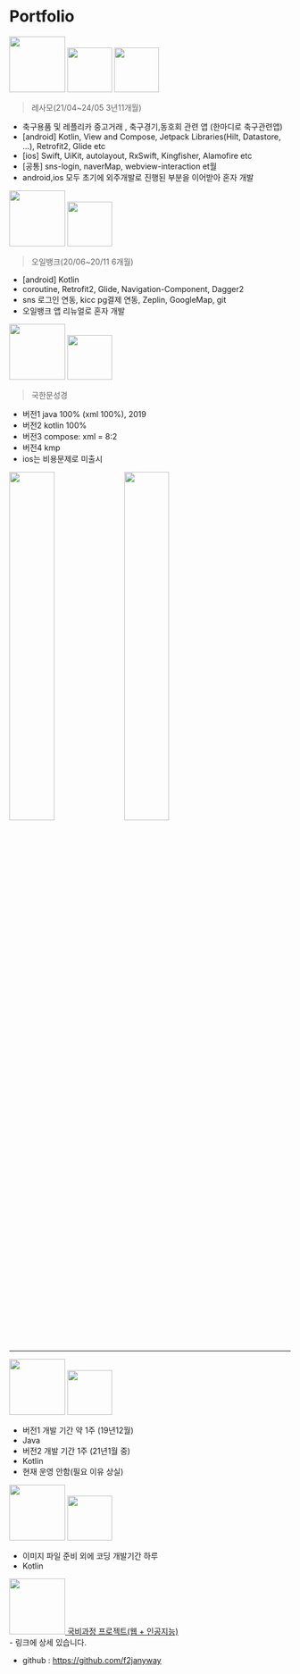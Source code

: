# Portfolio


<img src="https://play-lh.googleusercontent.com/ljG2ejI0uQ1moniIniX8nnDQOKPyab28u484RxpByrGhsli2jLwBeCJLMF6ymeD7IfE=w480-h960-rw" width="100"/>
<a href="https://play.google.com/store/apps/details?id=brace.formation">
<img src="https://upload.wikimedia.org/wikipedia/commons/7/78/Google_Play_Store_badge_EN.svg" width="80" /></a>
<a href="https://apps.apple.com/kr/app/%EB%A0%88%EC%82%AC%EB%AA%A8-%EC%B6%95%EA%B5%AC-%EC%BB%A4%EB%AE%A4%EB%8B%88%ED%8B%B0/id1609044236"><img src="https://upload.wikimedia.org/wikipedia/commons/thumb/3/3c/Download_on_the_App_Store_Badge.svg/2560px-Download_on_the_App_Store_Badge.svg.png" width="80" /></a>

>레사모(21/04~24/05 3년11개월)
- 축구용품 및 레플리카 중고거래 , 축구경기,동호회 관련 앱 (한마디로 축구관련앱)
- [android] Kotlin, View and Compose, Jetpack Libraries(Hilt, Datastore, ...), Retrofit2, Glide etc
- [ios] Swift, UiKit, autolayout, RxSwift, Kingfisher, Alamofire etc
- [공통] sns-login, naverMap, webview-interaction et월
- android,ios 모두 초기에 외주개발로 진행된 부분을 이어받아 혼자 개발



<img src="https://user-images.githubusercontent.com/55625423/106105029-a6fc5a00-6186-11eb-96ec-ab05c9881e5a.png" width="100"/>
<a href="https://play.google.com/store/apps/details?id=com.hyundaioilbank.android&hl=ko">
<img src="https://upload.wikimedia.org/wikipedia/commons/7/78/Google_Play_Store_badge_EN.svg" width="80" /></a>

>오일뱅크(20/06~20/11 6개월)
- [android] Kotlin
- coroutine, Retrofit2, Glide, Navigation-Component, Dagger2
- sns 로그인 연동, kicc pg결제 연동,  Zeplin, GoogleMap, git
- 오일뱅크 앱 리뉴얼로 혼자 개발

<img src="https://play-lh.googleusercontent.com/-koQ-dvM6pATFdkwqWhLufc9b5NCI9VqRaHODlLqFCX7vCWdm45D3ZSfAgn_aU8c9Q=w480-h960-rw" width="100"/>
<a href="https://play.google.com/store/apps/details?id=com.box.bible&hl=ko">
<img src="https://upload.wikimedia.org/wikipedia/commons/7/78/Google_Play_Store_badge_EN.svg" width="80" /></a>

>국한문성경
- 버전1 java 100% (xml 100%), 2019
- 버전2 kotlin 100% 
- 버전3 compose: xml = 8:2
- 버전4 kmp
- ios는 비용문제로 미출시

<!-- <img src="https://github.com/user-attachments/assets/83a4384a-f579-4aec-8234-7bca27c949e9" width="40%" />
<img src="https://github.com/user-attachments/assets/f459f4b4-a3a7-421e-9cd7-fed0e8702f8b" width="40%" /> -->

<img src="/gif/bible_android.gif" width="40%" />
<img src="/gif/bible_ios.gif" width="40%" />

___

<img src="https://user-images.githubusercontent.com/55625423/106109559-08272c00-618d-11eb-8e73-561e76845eff.png" width="100"/>
<a href="https://play.google.com/store/apps/details?id=com.box.firecast">
<img src="https://upload.wikimedia.org/wikipedia/commons/7/78/Google_Play_Store_badge_EN.svg" width="80" /></a>

- 버전1 개발 기간 약 1주 (19년12월)
- Java
- 버전2 개발 기간 1주 (21년1월 중)
- Kotlin
- 현재 운영 안함(필요 이유 상실)
  

<img src="https://user-images.githubusercontent.com/55625423/106109185-8fc06b00-618c-11eb-97e4-b917caeab559.png" width="100"/>
<a href="https://play.google.com/store/apps/details?id=com.box.hymn&hl=ko">
<img src="https://upload.wikimedia.org/wikipedia/commons/7/78/Google_Play_Store_badge_EN.svg" width="80" /></a>

- 이미지 파일 준비 외에 코딩 개발기간 하루
- Kotlin

<a href="https://github.com/yegyu/DotNet">
<img src="https://user-images.githubusercontent.com/55625423/106109942-723fd100-618d-11eb-9b28-7e94ff794e57.png" width="100" padding-left="10"/>&nbsp국비과정 프로젝트(웹 + 인공지능)</a><br>
</pre>
- 링크에 상세 있습니다.

<br>
 
- github : https://github.com/f2janyway<br>
